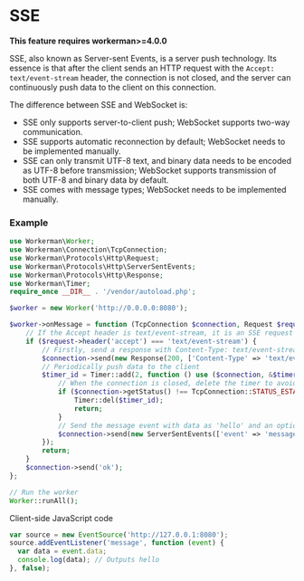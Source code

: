 # SSE
**This feature requires workerman>=4.0.0**

SSE, also known as Server-sent Events, is a server push technology. Its essence is that after the client sends an HTTP request with the `Accept: text/event-stream` header, the connection is not closed, and the server can continuously push data to the client on this connection.

The difference between SSE and WebSocket is:
*   SSE only supports server-to-client push; WebSocket supports two-way communication.
*   SSE supports automatic reconnection by default; WebSocket needs to be implemented manually.
*   SSE can only transmit UTF-8 text, and binary data needs to be encoded as UTF-8 before transmission; WebSocket supports transmission of both UTF-8 and binary data by default.
*   SSE comes with message types; WebSocket needs to be implemented manually.

### Example
```php
use Workerman\Worker;
use Workerman\Connection\TcpConnection;
use Workerman\Protocols\Http\Request;
use Workerman\Protocols\Http\ServerSentEvents;
use Workerman\Protocols\Http\Response;
use Workerman\Timer;
require_once __DIR__ . '/vendor/autoload.php';

$worker = new Worker('http://0.0.0.0:8080');

$worker->onMessage = function (TcpConnection $connection, Request $request) {
    // If the Accept header is text/event-stream, it is an SSE request
    if ($request->header('accept') === 'text/event-stream') {
        // Firstly, send a response with Content-Type: text/event-stream header
        $connection->send(new Response(200, ['Content-Type' => 'text/event-stream'], "\r\n"));
        // Periodically push data to the client
        $timer_id = Timer::add(2, function () use ($connection, &$timer_id) {
            // When the connection is closed, delete the timer to avoid accumulation of timers causing memory leaks
            if ($connection->getStatus() !== TcpConnection::STATUS_ESTABLISHED) {
                Timer::del($timer_id);
                return;
            }
            // Send the message event with data as 'hello' and an optional message ID
            $connection->send(new ServerSentEvents(['event' => 'message', 'data' => 'hello', 'id' => 1]));
        });
        return;
    }
    $connection->send('ok');
};

// Run the worker
Worker::runAll();
```

Client-side JavaScript code
```js
var source = new EventSource('http://127.0.0.1:8080');
source.addEventListener('message', function (event) {
  var data = event.data;
  console.log(data); // Outputs hello
}, false);
```
